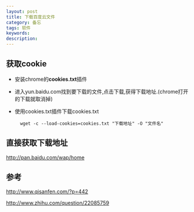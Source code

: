 ```yaml
---
layout: post
title: 下载百度云文件
category: 备忘 
tags: 软件
keywords: 
description: 
---
```


## 获取cookie
* 安装chrome的**cookies.txt**插件
* 进入yun.baidu.com找到要下载的文件,点击下载,获得下载地址.(chrome打开的下载就取消掉)
* 使用cookies.txt插件下载cookies.txt

		wget -c --load-cookies=cookies.txt "下载地址" -O "文件名" 

## 直接获取下载地址
<http://pan.baidu.com/wap/home>


## 参考

<http://www.qisanfen.com/?p=442>

<http://www.zhihu.com/question/22085759>